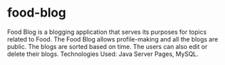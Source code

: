 # food-blog
Food Blog is a blogging application that serves its purposes for topics related to Food.  The Food Blog allows profile-making and all the blogs are public. The blogs are sorted based on time. The users can also edit or delete their blogs.  Technologies Used: Java Server Pages, MySQL.
